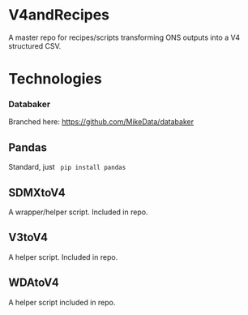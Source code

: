 # V4andRecipes

A master repo for recipes/scripts transforming ONS outputs into a V4 structured CSV.


# Technologies

### Databaker

Branched here: https://github.com/MikeData/databaker

## Pandas

Standard, just ``` pip install pandas```

## SDMXtoV4

A wrapper/helper script. Included in repo.

## V3toV4

A helper script. Included in repo.

## WDAtoV4

A helper script included in repo.

